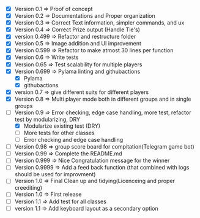 -   [x] Version 0.1 => Proof of concept
-   [x] Version 0.2 => Documentations and Proper organization
-   [x] Version 0.3 => Correct Text information, simpler commands, and ux
-   [x] Version 0.4 => Correct Prize output (Handle Tie's)
-   [x] version 0.499 => Refactor and restructure folder
-   [x] Version 0.5 => Image addition and UI improvement
-   [x] Version 0.599 => Refactor to make atmost 30 lines per function
-   [x] Version 0.6 => Write tests
-   [x] Version 0.65 => Test scalability for multiple players
-   [x] Version 0.699 => Pylama linting and githubactions
    -   [x] Pylama
    -   [x] githubactions
-   [x] version 0.7 => give different suits for different players
-   [x] Version 0.8 => Multi player mode both in different groups and in single groups
-   [ ] Version 0.9 => Error checking, edge case handling, more test, refactor test by modularizing, DRY
    -   [x] Modularize existing test (DRY)
    -   [ ] More tests for other classes
    -   [ ] Error checking and edge case handling
-   [ ] Version 0.98 => group score board for compitation(Telegram game bot)
-   [ ] Version 0.99 => Complete the README.md
-   [ ] Version 0.999 => Nice Congratulation message for the winner
-   [ ] Version 0.9999 => Add a feed back function (that combined with logs should be used for improvment)
-   [ ] Version 1.0 => Final Clean up and tidying(Licenceing and proper creediting)
-   [ ] Version 1.0 => First release
-   [ ] Version 1.1 => Add test for all classes
-   [ ] version 1.1 => Add keyboard layout as a secondary option
